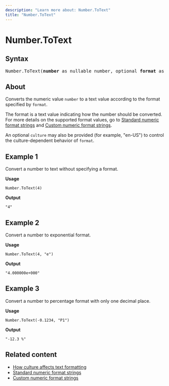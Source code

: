 ```yaml
---
description: "Learn more about: Number.ToText"
title: "Number.ToText"
---
```

# Number.ToText

## Syntax

<pre>
Number.ToText(<b>number</b> as nullable number, optional <b>format</b> as nullable text, optional <b>culture</b> as nullable text) as nullable text
</pre>
  
## About

Converts the numeric value `number` to a text value according to the format specified by `format`.

The format is a text value indicating how the number should be converted. For more details on the supported format values, go to [Standard numeric format strings](standard-numeric-format-strings.md) and [Custom numeric format strings](custom-numeric-format-strings.md).

An optional `culture` may also be provided (for example, "en-US") to control the culture-dependent behavior of `format`.

## Example 1

Convert a number to text without specifying a format.

**Usage**

```powerquery-m
Number.ToText(4)
```

**Output**

`"4"`

## Example 2

Convert a number to exponential format.

**Usage**

```powerquery-m
Number.ToText(4, "e")
```

**Output**

`"4.000000e+000"`

## Example 3

Convert a number to percentage format with only one decimal place.

**Usage**

```powerquery-m
Number.ToText(-0.1234, "P1")
```

**Output**

`"-12.3 %"`

## Related content

* [How culture affects text formatting](how-culture-affects-text-formatting.md)
* [Standard numeric format strings](standard-numeric-format-strings.md)
* [Custom numeric format strings](custom-numeric-format-strings.md)
